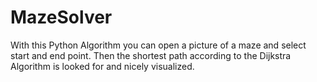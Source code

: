 # MazeSolver
With this Python Algorithm you can open a picture of a maze and select start and end point. Then the shortest path according to the Dijkstra Algorithm is looked for and nicely visualized.
